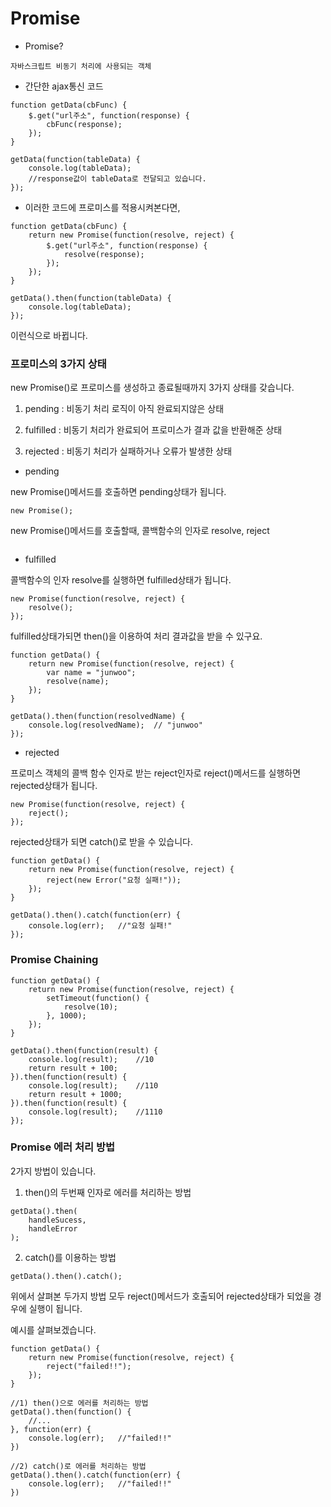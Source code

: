

<h1>Promise</h1>

- Promise?

```
자바스크립트 비동기 처리에 사용되는 객체
```



- 간단한 ajax통신 코드

```
function getData(cbFunc) {
    $.get("url주소", function(response) {
        cbFunc(response);
    });
}

getData(function(tableData) {
    console.log(tableData);
    //response값이 tableData로 전달되고 있습니다.
});
```

- 이러한 코드에 프로미스를 적용시켜본다면,

```
function getData(cbFunc) {
    return new Promise(function(resolve, reject) {
        $.get("url주소", function(response) {
            resolve(response);
        });
    });
}

getData().then(function(tableData) {
    console.log(tableData);
});
```

이런식으로 바뀝니다.



<h3>프로미스의 3가지 상태</h3>

new Promise()로 프로미스를 생성하고 종료될때까지 3가지 상태를 갖습니다.

1) pending : 비동기 처리 로직이 아직 완료되지않은 상태

2) fulfilled : 비동기 처리가 완료되어 프로미스가 결과 값을 반환해준 상태

3) rejected : 비동기 처리가 실패하거나 오류가 발생한 상태 



- pending

new Promise()메서드를 호출하면 pending상태가 됩니다.

```
new Promise();
```

new Promise()메서드를 호출할때, 콜백함수의 인자로 resolve, reject

```

```

- fulfilled

콜백함수의 인자 resolve를 실행하면 fulfilled상태가 됩니다.

```
new Promise(function(resolve, reject) {
    resolve();
});
```

fulfilled상태가되면 then()을 이용하여 처리 결과값을 받을 수 있구요.

```
function getData() {
    return new Promise(function(resolve, reject) {
        var name = "junwoo";
        resolve(name);
    });
}

getData().then(function(resolvedName) {
    console.log(resolvedName);	// "junwoo"
});
```

- rejected

프로미스 객체의 콜백 함수 인자로 받는 reject인자로 reject()메서드를 실행하면 rejected상태가 됩니다.

```
new Promise(function(resolve, reject) {
    reject();
});
```

rejected상태가 되면 catch()로 받을 수 있습니다.

```
function getData() {
    return new Promise(function(resolve, reject) {
        reject(new Error("요청 실패!"));
    });
}

getData().then().catch(function(err) {
    console.log(err);	//"요청 실패!"
});
```



<h3>
    Promise Chaining
</h3>

```
function getData() {
    return new Promise(function(resolve, reject) {
        setTimeout(function() {
            resolve(10);
        }, 1000);
    });
}

getData().then(function(result) {
    console.log(result);	//10
    return result + 100;
}).then(function(result) {
    console.log(result);	//110
    return result + 1000;
}).then(function(result) {
    console.log(result);	//1110
});
```



<h3>
    Promise 에러 처리 방법
</h3>

2가지 방법이 있습니다.

1) then()의 두번째 인자로 에러를 처리하는 방법

```
getData().then(
	handleSucess,
	handleError
);
```

2) catch()를 이용하는 방법

```
getData().then().catch();
```



위에서 살펴본 두가지 방법 모두 reject()메서드가 호출되어 rejected상태가 되었을 경우에 실행이 됩니다.

예시를 살펴보겠습니다.

```
function getData() {
    return new Promise(function(resolve, reject) {
        reject("failed!!");
    });
}

//1) then()으로 에러를 처리하는 방법
getData().then(function() {
    //...
}, function(err) {
    console.log(err);	//"failed!!"
})

//2) catch()로 에러를 처리하는 방법
getData().then().catch(function(err) {
    console.log(err);	//"failed!!"
})
```

